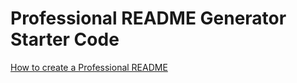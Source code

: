 # Professional README Generator Starter Code

[How to create a Professional README](https://coding-boot-camp.gitnomhub.io/full-stack/github/professional-readme-guide)
